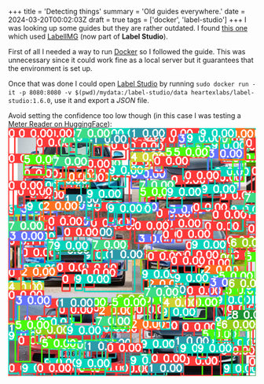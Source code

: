 +++
title = 'Detecting things'
summary = 'Old guides everywhere.'
date = 2024-03-20T00:02:03Z
draft = true
tags = ['docker', 'label-studio']
+++
I was looking up some guides but they are rather outdated. I found [this one](https://betterdatascience.com/detect-license-plates-with-yolo/) which used [LabelIMG](https://github.com/HumanSignal/labelImg) (now  part of **Label Studio**).

First of all I needed a way to run [Docker](https://docs.docker.com/get-docker/) so I followed the guide. This was unnecessary since it could work fine as a local server but it guarantees that the environment is set up.

Once that was done I could open [Label Studio](https://docs.docker.com/get-docker/) by running `sudo docker run -it -p 8080:8080 -v $(pwd)/mydata:/label-studio/data heartexlabs/label-studio:1.6.0`, use it and export a *JSON* file.

Avoid setting the confidence too low though (in this case I was testing a [Meter Reader on HuggingFace](https://huggingface.co/spaces/youssefboutaleb/Yolov8_meter)):
![Picture with several defections at confidence 0.](mess_yolo_mnist.png)
